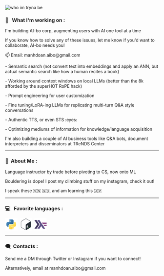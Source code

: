![who im tryna be](https://media.tenor.com/-UygBh3nnfEAAAAC/coding.gif)
### 🥚 &nbsp; What I'm working on :

<p>I'm building AI-bo corp, augmenting users with AI one tool at a time</p>
<p>If you know how to solve any of these issues, let me know if you'd want to collaborate, AI-bo needs you! </p>

<p> 📫 Email: manhdoan.aibo@gmail.com</p>

<p> - Semantic search (not convert text into embeddings and apply an ANN, but actual semantic search like how a human recites a book)</p>

<p> - Working around context windows on local LLMs (better than the 8k afforded by the superHOT RoPE hack)

<p> - Prompt engineering for user customization</p>

<p> - Fine tuning/LoRA-ing LLMs for replicating multi-turn Q&A style conversations</p>

<p> - Authentic TTS, or even STS  :eyes:</p>

<p> - Optimizing mediums of information for knowledge/language acquisition</p>

<p>I'm also building a couple of AI business tools like Q&A bots, document interpreters and disseminators at TReNDS Center</p>

---

### 📑 &nbsp;About Me :
<p>Language instructor by trade before pivoting to CS, now onto ML</p>
<p>Bouldering is dope! I post my climbing stuff on my instagram, check it out!</p>
<p>I speak these 🇻🇳 🇬🇧, and am learning this 🇯🇵</p>

---

### 💻 &nbsp; Favorite languages :
<p>
<img src="https://github.com/devicons/devicon/blob/master/icons/python/python-original.svg" title="Python" alt="Python" width="40" height="40"/>&nbsp;
<img src="https://github.com/devicons/devicon/blob/master/icons/bash/bash-original.svg" title="Bash" alt="Bash" width="40" height="40"/>&nbsp;
<img src="https://github.com/devicons/devicon/blob/master/icons/haskell/haskell-original.svg" title="Haskell" alt="Haskell" width="40" height="40"/>&nbsp;
</p>

---

### 🗨️ &nbsp;Contacts :
<p>Send me a DM through Twitter or Instagram if you want to connect!</p>
<p>Alternatively, email at manhdoan.aibo@gmail.com</p>
